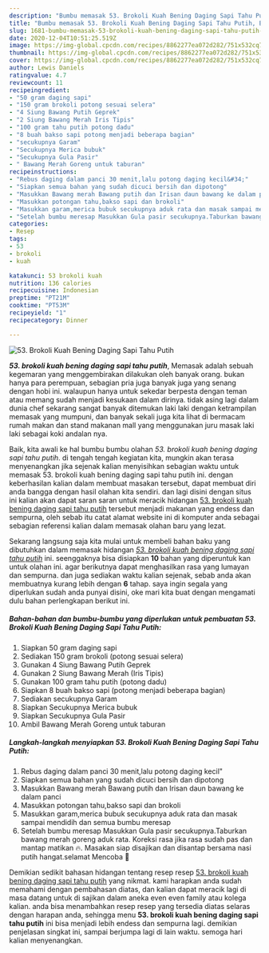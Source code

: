 ```yaml
---
description: "Bumbu memasak 53. Brokoli Kuah Bening Daging Sapi Tahu Putih, Bikin Ngiler"
title: "Bumbu memasak 53. Brokoli Kuah Bening Daging Sapi Tahu Putih, Bikin Ngiler"
slug: 1681-bumbu-memasak-53-brokoli-kuah-bening-daging-sapi-tahu-putih-bikin-ngiler
date: 2020-12-04T10:51:25.519Z
image: https://img-global.cpcdn.com/recipes/8862277ea072d282/751x532cq70/53-brokoli-kuah-bening-daging-sapi-tahu-putih-foto-resep-utama.jpg
thumbnail: https://img-global.cpcdn.com/recipes/8862277ea072d282/751x532cq70/53-brokoli-kuah-bening-daging-sapi-tahu-putih-foto-resep-utama.jpg
cover: https://img-global.cpcdn.com/recipes/8862277ea072d282/751x532cq70/53-brokoli-kuah-bening-daging-sapi-tahu-putih-foto-resep-utama.jpg
author: Lewis Daniels
ratingvalue: 4.7
reviewcount: 11
recipeingredient:
- "50 gram daging sapi"
- "150 gram brokoli potong sesuai selera"
- "4 Siung Bawang Putih Geprek"
- "2 Siung Bawang Merah Iris Tipis"
- "100 gram tahu putih potong dadu"
- "8 buah bakso sapi potong menjadi beberapa bagian"
- "secukupnya Garam"
- "Secukupnya Merica bubuk"
- "Secukupnya Gula Pasir"
- " Bawang Merah Goreng untuk taburan"
recipeinstructions:
- "Rebus daging dalam panci 30 menit,lalu potong daging kecil&#34;"
- "Siapkan semua bahan yang sudah dicuci bersih dan dipotong"
- "Masukkan Bawang merah Bawang putih dan Irisan daun bawang ke dalam panci"
- "Masukkan potongan tahu,bakso sapi dan brokoli"
- "Masukkan garam,merica bubuk secukupnya aduk rata dan masak sampai mendidih dan semua bumbu meresap"
- "Setelah bumbu meresap Masukkan Gula pasir secukupnya.Taburkan bawang merah goreng aduk rata. Koreksi rasa jika rasa sudah pas dan mantap matikan 🔥. Masakan siap disajikan dan disantap bersama nasi putih hangat.selamat Mencoba 🤗"
categories:
- Resep
tags:
- 53
- brokoli
- kuah

katakunci: 53 brokoli kuah 
nutrition: 136 calories
recipecuisine: Indonesian
preptime: "PT21M"
cooktime: "PT53M"
recipeyield: "1"
recipecategory: Dinner

---
```



![53. Brokoli Kuah Bening Daging Sapi Tahu Putih](https://img-global.cpcdn.com/recipes/8862277ea072d282/751x532cq70/53-brokoli-kuah-bening-daging-sapi-tahu-putih-foto-resep-utama.jpg)

<b><i>53. brokoli kuah bening daging sapi tahu putih</i></b>, Memasak adalah sebuah kegemaran yang menggembirakan dilakukan oleh banyak orang. bukan hanya para perempuan, sebagian pria juga banyak juga yang senang dengan hobi ini. walaupun hanya untuk sekedar berpesta dengan teman atau memang sudah menjadi kesukaan dalam dirinya. tidak asing lagi dalam dunia chef sekarang sangat banyak ditemukan laki laki dengan ketrampilan memasak yang mumpuni, dan banyak sekali juga kita lihat di bermacam rumah makan dan stand makanan mall yang menggunakan juru masak laki laki sebagai koki andalan nya.

Baik, kita awali ke hal bumbu bumbu olahan <i>53. brokoli kuah bening daging sapi tahu putih</i>. di tengah tengah kegiatan kita, mungkin akan terasa menyenangkan jika sejenak kalian menyisihkan sebagian waktu untuk memasak 53. brokoli kuah bening daging sapi tahu putih ini. dengan keberhasilan kalian dalam membuat masakan tersebut, dapat membuat diri anda bangga dengan hasil olahan kita sendiri. dan lagi disini dengan situs ini kalian akan dapat saran saran untuk meracik hidangan <u>53. brokoli kuah bening daging sapi tahu putih</u> tersebut menjadi makanan yang endess dan sempurna, oleh sebab itu catat alamat website ini di komputer anda sebagai sebagian referensi kalian dalam memasak olahan baru yang lezat.




Sekarang langsung saja kita mulai untuk membeli bahan baku yang dibutuhkan dalam memasak hidangan <u><i>53. brokoli kuah bening daging sapi tahu putih</i></u> ini. seenggaknya bisa disiapkan <b>10</b> bahan yang diperuntuk kan untuk olahan ini. agar berikutnya dapat menghasilkan rasa yang lumayan dan sempurna. dan juga sediakan waktu kalian sejenak, sebab anda akan membuatnya kurang lebih dengan <b>6</b> tahap. saya ingin segala yang diperlukan sudah anda punyai disini, oke mari kita buat dengan mengamati dulu bahan perlengkapan berikut ini.

<!--inarticleads1-->

##### Bahan-bahan dan bumbu-bumbu yang diperlukan untuk pembuatan 53. Brokoli Kuah Bening Daging Sapi Tahu Putih:

1. Siapkan 50 gram daging sapi
1. Sediakan 150 gram brokoli (potong sesuai selera)
1. Gunakan 4 Siung Bawang Putih Geprek
1. Gunakan 2 Siung Bawang Merah (Iris Tipis)
1. Gunakan 100 gram tahu putih (potong dadu)
1. Siapkan 8 buah bakso sapi (potong menjadi beberapa bagian)
1. Sediakan secukupnya Garam
1. Siapkan Secukupnya Merica bubuk
1. Siapkan Secukupnya Gula Pasir
1. Ambil  Bawang Merah Goreng untuk taburan




<!--inarticleads2-->

##### Langkah-langkah menyiapkan 53. Brokoli Kuah Bening Daging Sapi Tahu Putih:

1. Rebus daging dalam panci 30 menit,lalu potong daging kecil&#34;
1. Siapkan semua bahan yang sudah dicuci bersih dan dipotong
1. Masukkan Bawang merah Bawang putih dan Irisan daun bawang ke dalam panci
1. Masukkan potongan tahu,bakso sapi dan brokoli
1. Masukkan garam,merica bubuk secukupnya aduk rata dan masak sampai mendidih dan semua bumbu meresap
1. Setelah bumbu meresap Masukkan Gula pasir secukupnya.Taburkan bawang merah goreng aduk rata. Koreksi rasa jika rasa sudah pas dan mantap matikan 🔥. Masakan siap disajikan dan disantap bersama nasi putih hangat.selamat Mencoba 🤗




Demikian sedikit bahasan hidangan tentang resep resep <u>53. brokoli kuah bening daging sapi tahu putih</u> yang nikmat. kami harapkan anda sudah memahami dengan pembahasan diatas, dan kalian dapat meracik lagi di masa datang untuk di sajikan dalam aneka even even family atau kolega kalian. anda bisa menambahkan resep resep yang tersedia diatas selaras dengan harapan anda, sehingga menu <b>53. brokoli kuah bening daging sapi tahu putih</b> ini bisa menjadi lebih endess dan sempurna lagi. demikian penjelasan singkat ini, sampai berjumpa lagi di lain waktu. semoga hari kalian menyenangkan.
